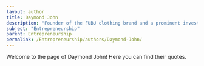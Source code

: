 ```yaml
---
layout: author
title: Daymond John
description: "Founder of the FUBU clothing brand and a prominent investor on 'Shark Tank', John is a motivational speaker and author who emphasizes branding and entrepreneurship in today’s market."
subject: "Entrepreneurship"
parent: Entrepreneurship
permalink: /Entrepreneurship/authors/Daymond-John/
---
```


Welcome to the page of Daymond John! Here you can find their quotes.
